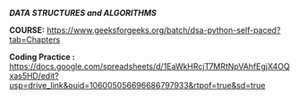 ***DATA STRUCTURES and ALGORITHMS***

**COURSE:**
https://www.geeksforgeeks.org/batch/dsa-python-self-paced?tab=Chapters

**Coding Practice :** 
https://docs.google.com/spreadsheets/d/1EaWkHRcjT7MRtNpVAhfEgjX4OQxas5HD/edit?usp=drive_link&ouid=106005056696686797933&rtpof=true&sd=true
